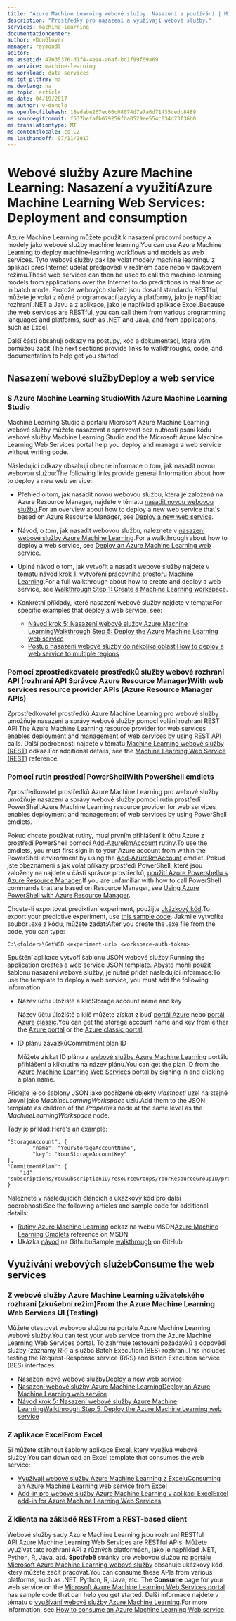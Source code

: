 ```yaml
---
title: "Azure Machine Learning webové služby: Nasazení a používání | Microsoft Docs"
description: "Prostředky pro nasazení a využívají webové služby."
services: machine-learning
documentationcenter: 
author: vDonGlover
manager: raymondl
editor: 
ms.assetid: 47635376-d1f4-4ea4-a6af-bd1f99f69a69
ms.service: machine-learning
ms.workload: data-services
ms.tgt_pltfrm: na
ms.devlang: na
ms.topic: article
ms.date: 04/19/2017
ms.author: v-donglo
ms.openlocfilehash: 18edabe267ec06c08074d7a7a6d71435cedc8489
ms.sourcegitcommit: f537befafb079256fba0529ee554c034d73f36b0
ms.translationtype: MT
ms.contentlocale: cs-CZ
ms.lasthandoff: 07/11/2017
---
```

# <a name="azure-machine-learning-web-services-deployment-and-consumption"></a><span data-ttu-id="0c1a3-103">Webové služby Azure Machine Learning: Nasazení a využití</span><span class="sxs-lookup"><span data-stu-id="0c1a3-103">Azure Machine Learning Web Services: Deployment and consumption</span></span>
<span data-ttu-id="0c1a3-104">Azure Machine Learning můžete použít k nasazení pracovní postupy a modely jako webové služby machine learning.</span><span class="sxs-lookup"><span data-stu-id="0c1a3-104">You can use Azure Machine Learning to deploy machine-learning workflows and models as web services.</span></span> <span data-ttu-id="0c1a3-105">Tyto webové služby pak lze volat modely machine learningu z aplikací přes Internet udělat předpovědi v reálném čase nebo v dávkovém režimu.</span><span class="sxs-lookup"><span data-stu-id="0c1a3-105">These web services can then be used to call the machine-learning models from applications over the Internet to do predictions in real time or in batch mode.</span></span> <span data-ttu-id="0c1a3-106">Protože webových služeb jsou dosáhl standardu RESTful, můžete je volat z různé programovací jazyky a platformy, jako je například rozhraní .NET a Javu a z aplikace, jako je například aplikace Excel.</span><span class="sxs-lookup"><span data-stu-id="0c1a3-106">Because the web services are RESTful, you can call them from various programming languages and platforms, such as .NET and Java, and from applications, such as Excel.</span></span>

<span data-ttu-id="0c1a3-107">Další části obsahují odkazy na postupy, kód a dokumentaci, která vám pomůžou začít.</span><span class="sxs-lookup"><span data-stu-id="0c1a3-107">The next sections provide links to walkthroughs, code, and documentation to help get you started.</span></span>

## <a name="deploy-a-web-service"></a><span data-ttu-id="0c1a3-108">Nasazení webové služby</span><span class="sxs-lookup"><span data-stu-id="0c1a3-108">Deploy a web service</span></span>
### <a name="with-azure-machine-learning-studio"></a><span data-ttu-id="0c1a3-109">S Azure Machine Learning Studio</span><span class="sxs-lookup"><span data-stu-id="0c1a3-109">With Azure Machine Learning Studio</span></span>
<span data-ttu-id="0c1a3-110">Machine Learning Studio a portálu Microsoft Azure Machine Learning webové služby můžete nasazovat a spravovat bez nutnosti psaní kódu webové služby.</span><span class="sxs-lookup"><span data-stu-id="0c1a3-110">Machine Learning Studio and the Microsoft Azure Machine Learning Web Services portal help you deploy and manage a web service without writing code.</span></span>

<span data-ttu-id="0c1a3-111">Následující odkazy obsahují obecné informace o tom, jak nasadit novou webovou službu:</span><span class="sxs-lookup"><span data-stu-id="0c1a3-111">The following links provide general Information about how to deploy a new web service:</span></span>

* <span data-ttu-id="0c1a3-112">Přehled o tom, jak nasadit novou webovou službu, která je založená na Azure Resource Manager, najdete v tématu [nasadit novou webovou službu](machine-learning-webservice-deploy-a-web-service.md).</span><span class="sxs-lookup"><span data-stu-id="0c1a3-112">For an overview about how to deploy a new web service that's based on Azure Resource Manager, see [Deploy a new web service](machine-learning-webservice-deploy-a-web-service.md).</span></span>
* <span data-ttu-id="0c1a3-113">Návod, o tom, jak nasadit webovou službu, naleznete v [nasazení webové služby Azure Machine Learning](machine-learning-publish-a-machine-learning-web-service.md).</span><span class="sxs-lookup"><span data-stu-id="0c1a3-113">For a walkthrough about how to deploy a web service, see [Deploy an Azure Machine Learning web service](machine-learning-publish-a-machine-learning-web-service.md).</span></span>
* <span data-ttu-id="0c1a3-114">Úplné návod o tom, jak vytvořit a nasadit webové služby najdete v tématu [návod krok 1: vytvoření pracovního prostoru Machine Learning](machine-learning-walkthrough-1-create-ml-workspace.md).</span><span class="sxs-lookup"><span data-stu-id="0c1a3-114">For a full walkthrough about how to create and deploy a web service, see [Walkthrough Step 1: Create a Machine Learning workspace](machine-learning-walkthrough-1-create-ml-workspace.md).</span></span>
* <span data-ttu-id="0c1a3-115">Konkrétní příklady, které nasazení webové služby najdete v tématu:</span><span class="sxs-lookup"><span data-stu-id="0c1a3-115">For specific examples that deploy a web service, see:</span></span>

  * [<span data-ttu-id="0c1a3-116">Návod krok 5: Nasazení webové služby Azure Machine Learning</span><span class="sxs-lookup"><span data-stu-id="0c1a3-116">Walkthrough Step 5: Deploy the Azure Machine Learning web service</span></span>](machine-learning-walkthrough-5-publish-web-service.md)
  * [<span data-ttu-id="0c1a3-117">Postup nasazení webové služby do několika oblastí</span><span class="sxs-lookup"><span data-stu-id="0c1a3-117">How to deploy a web service to multiple regions</span></span>](machine-learning-how-to-deploy-to-multiple-regions.md)

### <a name="with-web-services-resource-provider-apis-azure-resource-manager-apis"></a><span data-ttu-id="0c1a3-118">Pomocí zprostředkovatele prostředků služby webové rozhraní API (rozhraní API Správce Azure Resource Manager)</span><span class="sxs-lookup"><span data-stu-id="0c1a3-118">With web services resource provider APIs (Azure Resource Manager APIs)</span></span>
<span data-ttu-id="0c1a3-119">Zprostředkovatel prostředků Azure Machine Learning pro webové služby umožňuje nasazení a správy webové služby pomocí volání rozhraní REST API.</span><span class="sxs-lookup"><span data-stu-id="0c1a3-119">The Azure Machine Learning resource provider for web services enables deployment and management of web services by using REST API calls.</span></span> <span data-ttu-id="0c1a3-120">Další podrobnosti najdete v tématu [Machine Learning webové služby (REST)](/rest/api/machinelearning/index) odkaz.</span><span class="sxs-lookup"><span data-stu-id="0c1a3-120">For additional details, see the [Machine Learning Web Service (REST)](/rest/api/machinelearning/index) reference.</span></span>

<!-- [Machine Learning Web Service (REST)](https://msdn.microsoft.com/library/azure/mt767538.aspx) reference. -->


### <a name="with-powershell-cmdlets"></a><span data-ttu-id="0c1a3-121">Pomocí rutin prostředí PowerShell</span><span class="sxs-lookup"><span data-stu-id="0c1a3-121">With PowerShell cmdlets</span></span>
<span data-ttu-id="0c1a3-122">Zprostředkovatel prostředků Azure Machine Learning pro webové služby umožňuje nasazení a správy webové služby pomocí rutin prostředí PowerShell.</span><span class="sxs-lookup"><span data-stu-id="0c1a3-122">Azure Machine Learning resource provider for web services enables deployment and management of web services by using PowerShell cmdlets.</span></span>

<span data-ttu-id="0c1a3-123">Pokud chcete používat rutiny, musí prvním přihlášení k účtu Azure z prostředí PowerShell pomocí [Add-AzureRmAccount](https://msdn.microsoft.com/library/mt619267.aspx) rutiny.</span><span class="sxs-lookup"><span data-stu-id="0c1a3-123">To use the cmdlets, you must first sign in to your Azure account from within the PowerShell environment by using the [Add-AzureRmAccount](https://msdn.microsoft.com/library/mt619267.aspx) cmdlet.</span></span> <span data-ttu-id="0c1a3-124">Pokud jste obeznámeni s jak volat příkazy prostředí PowerShell, které jsou založeny na najdete v části správce prostředků, [použití Azure Powershellu s Azure Resource Manager](../azure-resource-manager/powershell-azure-resource-manager.md#log-in-to-your-azure-account).</span><span class="sxs-lookup"><span data-stu-id="0c1a3-124">If you are unfamiliar with how to call PowerShell commands that are based on Resource Manager, see [Using Azure PowerShell with Azure Resource Manager](../azure-resource-manager/powershell-azure-resource-manager.md#log-in-to-your-azure-account).</span></span>

<span data-ttu-id="0c1a3-125">Chcete-li exportovat prediktivní experiment, použijte [ukázkový kód](https://github.com/ritwik20/AzureML-WebServices).</span><span class="sxs-lookup"><span data-stu-id="0c1a3-125">To export your predictive experiment, use [this sample code](https://github.com/ritwik20/AzureML-WebServices).</span></span> <span data-ttu-id="0c1a3-126">Jakmile vytvoříte soubor .exe z kódu, můžete zadat:</span><span class="sxs-lookup"><span data-stu-id="0c1a3-126">After you create the .exe file from the code, you can type:</span></span>

    C:\<folder>\GetWSD <experiment-url> <workspace-auth-token>

<span data-ttu-id="0c1a3-127">Spuštění aplikace vytvoří šablonu JSON webové služby.</span><span class="sxs-lookup"><span data-stu-id="0c1a3-127">Running the application creates a web service JSON template.</span></span> <span data-ttu-id="0c1a3-128">Abyste mohli použít šablonu nasazení webové služby, je nutné přidat následující informace:</span><span class="sxs-lookup"><span data-stu-id="0c1a3-128">To use the template to deploy a web service, you must add the following information:</span></span>

* <span data-ttu-id="0c1a3-129">Název účtu úložiště a klíč</span><span class="sxs-lookup"><span data-stu-id="0c1a3-129">Storage account name and key</span></span>

    <span data-ttu-id="0c1a3-130">Název účtu úložiště a klíč můžete získat z buď [portál Azure](https://portal.azure.com/) nebo [portál Azure classic](http://manage.windowsazure.com/).</span><span class="sxs-lookup"><span data-stu-id="0c1a3-130">You can get the storage account name and key from either the [Azure portal](https://portal.azure.com/) or the [Azure classic portal](http://manage.windowsazure.com/).</span></span>
* <span data-ttu-id="0c1a3-131">ID plánu závazků</span><span class="sxs-lookup"><span data-stu-id="0c1a3-131">Commitment plan ID</span></span>

    <span data-ttu-id="0c1a3-132">Můžete získat ID plánu z [webové služby Azure Machine Learning](https://services.azureml.net) portálu přihlášení a kliknutím na název plánu.</span><span class="sxs-lookup"><span data-stu-id="0c1a3-132">You can get the plan ID from the [Azure Machine Learning Web Services](https://services.azureml.net) portal by signing in and clicking a plan name.</span></span>

<span data-ttu-id="0c1a3-133">Přidejte je do šablony JSON jako podřízené objekty *vlastnosti* uzel na stejné úrovni jako *MachineLearningWorkspace* uzlu.</span><span class="sxs-lookup"><span data-stu-id="0c1a3-133">Add them to the JSON template as children of the *Properties* node at the same level as the *MachineLearningWorkspace* node.</span></span>

<span data-ttu-id="0c1a3-134">Tady je příklad:</span><span class="sxs-lookup"><span data-stu-id="0c1a3-134">Here's an example:</span></span>

    "StorageAccount": {
            "name": "YourStorageAccountName",
            "key": "YourStorageAccountKey"
    },
    "CommitmentPlan": {
        "id": "subscriptions/YouSubscriptionID/resourceGroups/YourResourceGroupID/providers/Microsoft.MachineLearning/commitmentPlans/YourPlanName"
    }

<span data-ttu-id="0c1a3-135">Naleznete v následujících článcích a ukázkový kód pro další podrobnosti:</span><span class="sxs-lookup"><span data-stu-id="0c1a3-135">See the following articles and sample code for additional details:</span></span>

* <span data-ttu-id="0c1a3-136">[Rutiny Azure Machine Learning](https://msdn.microsoft.com/library/azure/mt767952.aspx) odkaz na webu MSDN</span><span class="sxs-lookup"><span data-stu-id="0c1a3-136">[Azure Machine Learning Cmdlets](https://msdn.microsoft.com/library/azure/mt767952.aspx) reference on MSDN</span></span>
* <span data-ttu-id="0c1a3-137">Ukázka [návod](https://github.com/raymondlaghaeian/azureml-webservices-arm-powershell/blob/master/sample-commands.txt) na Githubu</span><span class="sxs-lookup"><span data-stu-id="0c1a3-137">Sample [walkthrough](https://github.com/raymondlaghaeian/azureml-webservices-arm-powershell/blob/master/sample-commands.txt) on GitHub</span></span>

## <a name="consume-the-web-services"></a><span data-ttu-id="0c1a3-138">Využívání webových služeb</span><span class="sxs-lookup"><span data-stu-id="0c1a3-138">Consume the web services</span></span>
### <a name="from-the-azure-machine-learning-web-services-ui-testing"></a><span data-ttu-id="0c1a3-139">Z webové služby Azure Machine Learning uživatelského rozhraní (zkušební režim)</span><span class="sxs-lookup"><span data-stu-id="0c1a3-139">From the Azure Machine Learning Web Services UI (Testing)</span></span>
<span data-ttu-id="0c1a3-140">Můžete otestovat webovou službu na portálu Azure Machine Learning webové služby.</span><span class="sxs-lookup"><span data-stu-id="0c1a3-140">You can test your web service from the Azure Machine Learning Web Services portal.</span></span> <span data-ttu-id="0c1a3-141">To zahrnuje testování požadavků a odpovědí služby (záznamy RR) a služba Batch Execution (BES) rozhraní.</span><span class="sxs-lookup"><span data-stu-id="0c1a3-141">This includes testing the Request-Response service (RRS) and Batch Execution service (BES) interfaces.</span></span>

* [<span data-ttu-id="0c1a3-142">Nasazení nové webové služby</span><span class="sxs-lookup"><span data-stu-id="0c1a3-142">Deploy a new web service</span></span>](machine-learning-webservice-deploy-a-web-service.md)
* [<span data-ttu-id="0c1a3-143">Nasazení webové služby Azure Machine Learning</span><span class="sxs-lookup"><span data-stu-id="0c1a3-143">Deploy an Azure Machine Learning web service</span></span>](machine-learning-publish-a-machine-learning-web-service.md)
* [<span data-ttu-id="0c1a3-144">Návod krok 5: Nasazení webové služby Azure Machine Learning</span><span class="sxs-lookup"><span data-stu-id="0c1a3-144">Walkthrough Step 5: Deploy the Azure Machine Learning web service</span></span>](machine-learning-walkthrough-5-publish-web-service.md)

### <a name="from-excel"></a><span data-ttu-id="0c1a3-145">Z aplikace Excel</span><span class="sxs-lookup"><span data-stu-id="0c1a3-145">From Excel</span></span>
<span data-ttu-id="0c1a3-146">Si můžete stáhnout šablony aplikace Excel, který využívá webové služby:</span><span class="sxs-lookup"><span data-stu-id="0c1a3-146">You can download an Excel template that consumes the web service:</span></span>

* [<span data-ttu-id="0c1a3-147">Využívají webové služby Azure Machine Learning z Excelu</span><span class="sxs-lookup"><span data-stu-id="0c1a3-147">Consuming an Azure Machine Learning web service from Excel</span></span>](machine-learning-consuming-from-excel.md)
* [<span data-ttu-id="0c1a3-148">Add-in pro webové služby Azure Machine Learning v aplikaci Excel</span><span class="sxs-lookup"><span data-stu-id="0c1a3-148">Excel add-in for Azure Machine Learning Web Services</span></span>](machine-learning-excel-add-in-for-web-services.md)

### <a name="from-a-rest-based-client"></a><span data-ttu-id="0c1a3-149">Z klienta na základě REST</span><span class="sxs-lookup"><span data-stu-id="0c1a3-149">From a REST-based client</span></span>
<span data-ttu-id="0c1a3-150">Webové služby sady Azure Machine Learning jsou rozhraní RESTful API.</span><span class="sxs-lookup"><span data-stu-id="0c1a3-150">Azure Machine Learning Web Services are RESTful APIs.</span></span> <span data-ttu-id="0c1a3-151">Můžete využívat tato rozhraní API z různých platformách, jako je například .NET, Python, R, Java, atd. **Spotřebě** stránky pro webovou službu na [portálu Microsoft Azure Machine Learning webové služby](https://services.azureml.net) obsahuje ukázkový kód, který můžete začít pracovat.</span><span class="sxs-lookup"><span data-stu-id="0c1a3-151">You can consume these APIs from various platforms, such as .NET, Python, R, Java, etc. The **Consume** page for your web service on the [Microsoft Azure Machine Learning Web Services portal](https://services.azureml.net) has sample code that can help you get started.</span></span> <span data-ttu-id="0c1a3-152">Další informace najdete v tématu o [využívání webové služby Azure Machine Learning](machine-learning-consume-web-services.md).</span><span class="sxs-lookup"><span data-stu-id="0c1a3-152">For more information, see [How to consume an Azure Machine Learning Web service](machine-learning-consume-web-services.md).</span></span>
